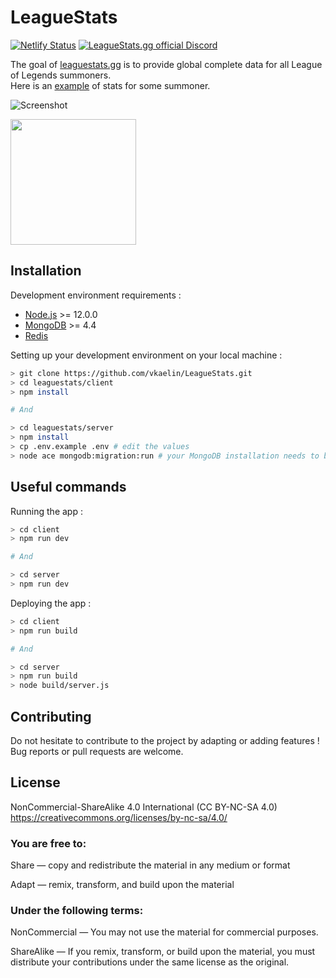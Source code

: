 # LeagueStats

[![Netlify Status](https://api.netlify.com/api/v1/badges/caa8be10-e095-4934-81ef-b662fb73483f/deploy-status)](https://app.netlify.com/sites/leaguestats-gg/deploys)
<a href="https://discord.gg/RjBzjfk"><img src="https://img.shields.io/badge/Discord-join%20chat-738bd7.svg" alt="LeagueStats.gg official Discord"></a>


The goal of [leaguestats.gg](https://leaguestats.gg) is to provide global complete data for all League of Legends summoners.  
Here is an [example](https://leaguestats.gg/summoner/euw/SammyWinchester) of stats for some summoner.

![Screenshot](https://res.cloudinary.com/kln/image/upload/v1615669773/repository-preview-leaguestats.jpg)

<p>
  <a href="https://www.digitalocean.com/">
    <img src="https://opensource.nyc3.cdn.digitaloceanspaces.com/attribution/assets/PoweredByDO/DO_Powered_by_Badge_blue.svg" width="201px">
  </a>
</p>

## Installation

Development environment requirements :
- [Node.js](https://nodejs.org/en/download/) >= 12.0.0
- [MongoDB](https://www.mongodb.com/download-center/community) >= 4.4
- [Redis](https://redis.io/download)

Setting up your development environment on your local machine :
```bash
> git clone https://github.com/vkaelin/LeagueStats.git
> cd leaguestats/client
> npm install

# And

> cd leaguestats/server
> npm install
> cp .env.example .env # edit the values
> node ace mongodb:migration:run # your MongoDB installation needs to by a Replica Set and not a Standalone
```

## Useful commands
Running the app :
```bash
> cd client
> npm run dev

# And

> cd server
> npm run dev
```

Deploying the app :
```bash
> cd client
> npm run build

# And

> cd server
> npm run build
> node build/server.js
```

## Contributing

Do not hesitate to contribute to the project by adapting or adding features ! Bug reports or pull requests are welcome.

## License

NonCommercial-ShareAlike 4.0 International (CC BY-NC-SA 4.0)  
https://creativecommons.org/licenses/by-nc-sa/4.0/

### You are free to:

Share — copy and redistribute the material in any medium or format

Adapt — remix, transform, and build upon the material

### Under the following terms:


NonCommercial — You may not use the material for commercial purposes.

ShareAlike — If you remix, transform, or build upon the material, you must distribute your contributions under the same license as the original.
